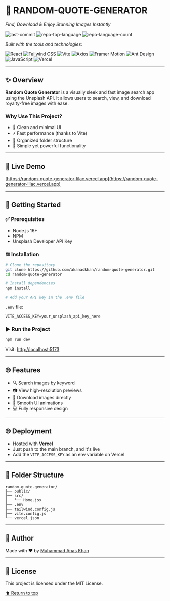 <div align="left">
<h1>📸 RANDOM-QUOTE-GENERATOR</h1>
<p><em>Find, Download & Enjoy Stunning Images Instantly</em></p>

<!-- Badges -->

<img alt="last-commit" src="https://img.shields.io/github/last-commit/akanaskhan/random-quote-generator?style=flat&logo=git&logoColor=white&color=0080ff">
<img alt="repo-top-language" src="https://img.shields.io/github/languages/top/akanaskhan/random-quote-generator?style=flat&color=0080ff">
<img alt="repo-language-count" src="https://img.shields.io/github/languages/count/akanaskhan/random-quote-generator?style=flat&color=0080ff">

<p><em>Built with the tools and technologies:</em></p>
<img alt="React" src="https://img.shields.io/badge/React-61DAFB.svg?style=flat&logo=React&logoColor=black">
<img alt="Tailwind CSS" src="https://img.shields.io/badge/TailwindCSS-06B6D4.svg?style=flat&logo=TailwindCSS&logoColor=white">
<img alt="Vite" src="https://img.shields.io/badge/Vite-646CFF.svg?style=flat&logo=Vite&logoColor=white">
<img alt="Axios" src="https://img.shields.io/badge/Axios-5A29E4.svg?style=flat&logo=axios&logoColor=white">
<img alt="Framer Motion" src="https://img.shields.io/badge/Framer%20Motion-EF4E8C.svg?style=flat&logo=Framer&logoColor=white">
<img alt="Ant Design" src="https://img.shields.io/badge/Ant%20Design-0170FE.svg?style=flat&logo=Ant-Design&logoColor=white">
<img alt="JavaScript" src="https://img.shields.io/badge/JavaScript-F7DF1E.svg?style=flat&logo=JavaScript&logoColor=black">
<img alt="Vercel" src="https://img.shields.io/badge/Vercel-000000.svg?style=flat&logo=vercel&logoColor=white">

<hr>

## ✨ Overview

<strong>Random Quote Generator</strong> is a visually sleek and fast image search app using the Unsplash API. It allows users to search, view, and download royalty-free images with ease.

### Why Use This Project?

* 👀 Clean and minimal UI
* ⚡ Fast performance (thanks to Vite)
* 📁 Organized folder structure
* 🚀 Simple yet powerful functionality

<hr>

## 🚀 Live Demo

[https://random-quote-generator-lilac.vercel.app](https://random-quote-generator-lilac.vercel.app)

<hr>

## 🚧 Getting Started

### ✅ Prerequisites

* Node.js 16+
* NPM
* Unsplash Developer API Key

### ⚖️ Installation

```bash
# Clone the repository
git clone https://github.com/akanaskhan/random-quote-generator.git
cd random-quote-generator

# Install dependencies
npm install

# Add your API key in the .env file
```

`.env` file:

```env
VITE_ACCESS_KEY=your_unsplash_api_key_here
```

### ▶️ Run the Project

```bash
npm run dev
```

Visit: [http://localhost:5173](http://localhost:5173)

<hr>

## 🌐 Features

* 🔍 Search images by keyword
* 📷 View high-resolution previews
* 📂 Download images directly
* 🎨 Smooth UI animations
* 💻 Fully responsive design

<hr>

## 🌐 Deployment

* Hosted with <strong>Vercel</strong>
* Just push to the main branch, and it's live
* Add the `VITE_ACCESS_KEY` as an env variable on Vercel

<hr>

## 📂 Folder Structure

```
random-quote-generator/
├── public/
├── src/
│   └── Home.jsx
├── .env
├── tailwind.config.js
├── vite.config.js
└── vercel.json
```

<hr>

## 👤 Author

Made with ❤️ by [Muhammad Anas Khan](https://www.linkedin.com/in/muhammad-anas-khan786)

<hr>

## 🔐 License

This project is licensed under the MIT License.

<div align="left"><a href="#top">⬆️ Return to top</a></div>
